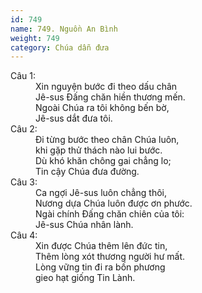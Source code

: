 ```yaml
---
id: 749
name: 749. Nguồn An Bình
weight: 749
category: Chúa dẫn đưa
---
```

<dl><dt>Câu 1:</dt><dd data-verse="1">Xin nguyện bước đi theo dấu chân <br/>Jê-sus Đấng chăn hiền thương mến. <br/>Ngoài Chúa ra tôi không bến bờ, <br/>Jê-sus dắt đưa tôi. </dd><dt>Câu 2:</dt><dd data-verse="2">Đi từng bước theo chân Chúa luôn, <br/>khi gặp thử thách nào lui bước. <br/>Dù khó khăn chông gai chẳng lo; <br/>Tin cậy Chúa đưa đường. </dd><dt>Câu 3:</dt><dd data-verse="3">Ca ngợi Jê-sus luôn chẳng thôi, <br/>Nương dựa Chúa luôn được ơn phước. <br/>Ngài chính Đấng chăn chiên của tôi: <br/>Jê-sus Chúa nhân lành. </dd><dt>Câu 4:</dt><dd data-verse="4">Xin được Chúa thêm lên đức tin, <br/>Thêm lòng xót thương người hư mất. <br/>Lòng vững tin đi ra bốn phương <br/>gieo hạt giống Tin Lành. </dd></dl>
